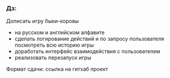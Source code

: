 ### Дз:
Дописать игру быки-коровы
- на русском и английском алфавите
- сделать логирование действий и по запросу пользователя посмотреть всю историю игры
- доработать интерфейс взаимодействия с пользователем
- реализовать перезапуск игры

Формат сдачи: ссылка на гитхаб проект